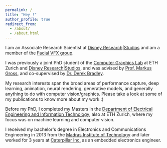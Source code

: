 ```yaml
---
permalink: /
title: "Hey !"
author_profile: true
redirect_from: 
  - /about/
  - /about.html
---
```


I am an Associate Research Scientist at [Disney Research\|Studios](https://studios.disneyresearch.com/) and am a member of the [Facial VFX group](https://studios.disneyresearch.com/digital-humans/). 

I was previously a joint PhD student of the [Computer Graphics Lab](https://cgl.ethz.ch/) at ETH Zurich and [Disney Research\|Studios](https://studios.disneyresearch.com/), and was advised by [Prof. Markus Gross](https://inf.ethz.ch/people/person-detail.mgross.html), and  co-supervised by [Dr. Derek Bradley](https://studios.disneyresearch.com/people/derek-bradley/). 

My research interests span the broad areas of performance capture, deep learning, animation, neural rendering, generative models, and generally anything to do with computer vision/graphics. Please take a look at some of my publications to know more about my work :) 

Before my PhD, I completed my Masters in the [Department of Electrical Engineering and Information Technology](https://ee.ethz.ch/), also at ETH Zurich, where my focus was on machine learning and computer vision. 

I received my bachelor's degree in Electronics and Communications Engineering in 2013 from the [Madras Institute of Technology](https://www.annauniv.edu/) and later worked for 3 years at [Caterpillar Inc.](https://www.caterpillar.com/) as an embedded electronics engineer. 
